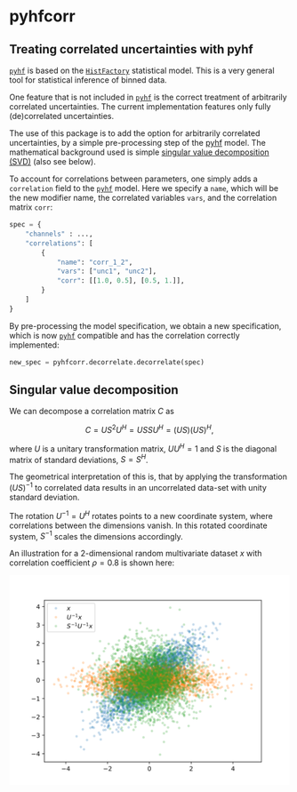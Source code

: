 # pyhfcorr 
## Treating correlated uncertainties with pyhf

[`pyhf`](https://pyhf.readthedocs.io) is based on the [`HistFactory`](https://cds.cern.ch/record/1456844/files/CERN-OPEN-2012-016.pdf) statistical model. This is a very general tool for statistical inference of binned data.

One feature that is not included in [`pyhf`](https://pyhf.readthedocs.io) is the correct treatment of arbitrarily correlated uncertainties. The current implementation features only fully (de)correlated uncertainties.

The use of this package is to add the option for arbitrarily correlated uncertainties, by a simple pre-processing step of the [pyhf](https://pyhf.readthedocs.io) model. The mathematical background used is simple [singular value decomposition (SVD)](https://www.cs.cmu.edu/~elaw/papers/pca.pdf) (also see below).

To account for correlations between parameters, one simply adds a `correlation` field to the [`pyhf`](https://pyhf.readthedocs.io) model. Here we specify a `name`, which will be the new modifier name, the correlated variables `vars`, and the correlation matrix `corr`:

```python
spec = {
    "channels" : ..., 
    "correlations": [
        {
            "name": "corr_1_2",
            "vars": ["unc1", "unc2"],
            "corr": [[1.0, 0.5], [0.5, 1.]],
        }
    ]
}
```

By pre-processing the model specification, we obtain a new specification, which is now [`pyhf`](https://pyhf.readthedocs.io) compatible and has the correlation correctly implemented:

```python
new_spec = pyhfcorr.decorrelate.decorrelate(spec)
```

## Singular value decomposition

We can decompose a correlation matrix $C$ as

$$ C = U S^2 U^H = USSU^H = (US)(US)^H,$$

where $U$ is a unitary transformation matrix, $UU^H=1$ and $S$ is the diagonal matrix of standard deviations, $S=S^H$.

The geometrical interpretation of this is, that by applying the transformation $(US)^{-1}$ to correlated data results in an uncorrelated data-set with unity standard deviation.

The rotation $U^{-1} = U^H$ rotates points to a new coordinate system, where correlations between the dimensions vanish. In this rotated coordinate system, $S^{-1}$ scales the dimensions accordingly.

An illustration for a 2-dimensional random multivariate dataset $x$ with correlation coefficient $\rho=0.8$ is shown here:

![pca illustration](./svd.svg)
